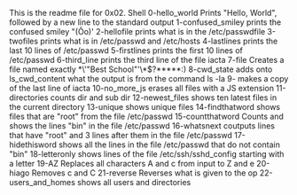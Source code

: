 This is the readme file for 0x02. Shell
0-hello_world	Prints "Hello, World", followed by a new line to the standard output
1-confused_smiley	prints the confused smiley "(Ôo)'
2-hellofile	prints what is in the /etc/passwdfile
3-twofiles prints what is in /etc/passwd and /etc/hosts
4-lastlines	prints the last 10 lines of /etc/passwd
5-firstlines	prints the first 10 lines of /etc/passwd
6-third_line	prints the third line of the file iacta
7-file	Creates a file named exactly \*\\'"Best School"\'\\*$\?\*\*\*\*\*:) 
8-cwd_state	adds onto ls_cwd_content what the output is from the command ls -la
9- makes a copy of the last line of iacta
10-no_more_js	erases all files with a JS extension
11-directories	counts dir and sub dir 
12-newest_files	shows ten latest files in the current directory
13-unique	shows unique files 
14-findthatword	shows files that are "root" from the file /etc/passwd
15-countthatword	Counts and shows the lines "bin" in the file /etc/passwd
16-whatsnext	coutputs lines that have "root" and 3 lines after them in the file /etc/passwd
17-hidethisword shows all the lines in the file /etc/passwd that do not contain "bin"
18-letteronly	shows lines of the file /etc/ssh/sshd_config starting with a letter
19-AZ	Replaces all characters A and c from input to Z and e 
20-hiago	Removes c and C 
21-reverse	Reverses what is given to the op
22-users_and_homes	shows all users and directories 
